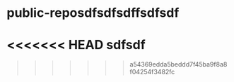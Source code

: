 # public-reposdfsdfsdffsdfsdf
<<<<<<< HEAD
sdfsdf
=======
>>>>>>> a54369edda5beddd7f45ba9f8a8f04254f3482fc
